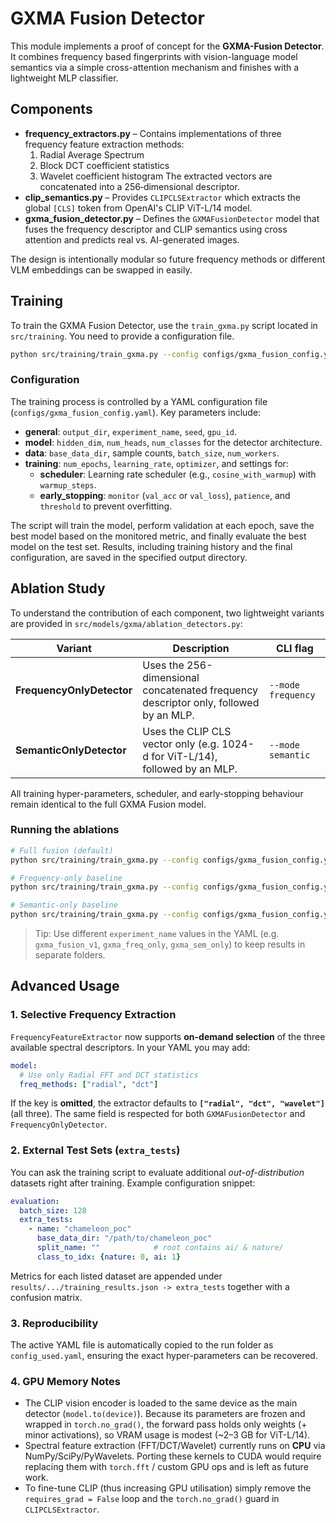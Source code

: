 # GXMA Fusion Detector

This module implements a proof of concept for the **GXMA-Fusion Detector**. It
combines frequency based fingerprints with vision-language model semantics
via a simple cross-attention mechanism and finishes with a lightweight MLP
classifier.

## Components

- **frequency_extractors.py** – Contains implementations of three frequency
  feature extraction methods:
  1. Radial Average Spectrum
  2. Block DCT coefficient statistics
  3. Wavelet coefficient histogram
  The extracted vectors are concatenated into a 256‑dimensional descriptor.
- **clip_semantics.py** – Provides `CLIPCLSExtractor` which extracts the global
  `[CLS]` token from OpenAI's CLIP ViT-L/14 model.
- **gxma_fusion_detector.py** – Defines the `GXMAFusionDetector` model that
  fuses the frequency descriptor and CLIP semantics using cross attention and
  predicts real vs. AI-generated images.

The design is intentionally modular so future frequency methods or different
VLM embeddings can be swapped in easily.

## Training

To train the GXMA Fusion Detector, use the `train_gxma.py` script located in `src/training`. You need to provide a configuration file.

```bash
python src/training/train_gxma.py --config configs/gxma_fusion_config.yaml
```

### Configuration

The training process is controlled by a YAML configuration file (`configs/gxma_fusion_config.yaml`). Key parameters include:

- **general**: `output_dir`, `experiment_name`, `seed`, `gpu_id`.
- **model**: `hidden_dim`, `num_heads`, `num_classes` for the detector architecture.
- **data**: `base_data_dir`, sample counts, `batch_size`, `num_workers`.
- **training**: `num_epochs`, `learning_rate`, `optimizer`, and settings for:
    - **scheduler**: Learning rate scheduler (e.g., `cosine_with_warmup`) with `warmup_steps`.
    - **early_stopping**: `monitor` (`val_acc` or `val_loss`), `patience`, and `threshold` to prevent overfitting.

The script will train the model, perform validation at each epoch, save the best model based on the monitored metric, and finally evaluate the best model on the test set. Results, including training history and the final configuration, are saved in the specified output directory.

## Ablation Study

To understand the contribution of each component, two lightweight variants are provided in `src/models/gxma/ablation_detectors.py`:

| Variant | Description | CLI flag |
|---------|-------------|----------|
| **FrequencyOnlyDetector** | Uses the 256-dimensional concatenated frequency descriptor only, followed by an MLP. | `--mode frequency` |
| **SemanticOnlyDetector**  | Uses the CLIP CLS vector only (e.g. 1024-d for ViT-L/14), followed by an MLP. | `--mode semantic` |

All training hyper-parameters, scheduler, and early-stopping behaviour remain identical to the full GXMA Fusion model.

### Running the ablations

```bash
# Full fusion (default)
python src/training/train_gxma.py --config configs/gxma_fusion_config.yaml --mode fusion

# Frequency-only baseline
python src/training/train_gxma.py --config configs/gxma_fusion_config.yaml --mode frequency

# Semantic-only baseline
python src/training/train_gxma.py --config configs/gxma_fusion_config.yaml --mode semantic
```

> Tip: Use different `experiment_name` values in the YAML (e.g. `gxma_fusion_v1`, `gxma_freq_only`, `gxma_sem_only`) to keep results in separate folders.

## Advanced Usage

### 1. Selective Frequency Extraction

`FrequencyFeatureExtractor` now supports **on-demand selection** of the three
available spectral descriptors.  In your YAML you may add:

```yaml
model:
  # Use only Radial FFT and DCT statistics
  freq_methods: ["radial", "dct"]
```

If the key is **omitted**, the extractor defaults to **`["radial", "dct", "wavelet"]`** (all three).
The same field is respected for both `GXMAFusionDetector` and
`FrequencyOnlyDetector`.

### 2. External Test Sets (`extra_tests`)

You can ask the training script to evaluate additional *out-of-distribution*
datasets right after training.  Example configuration snippet:

```yaml
evaluation:
  batch_size: 128
  extra_tests:
    - name: "chameleon_poc"
      base_data_dir: "/path/to/chameleon_poc"
      split_name: ""            # root contains ai/ & nature/
      class_to_idx: {nature: 0, ai: 1}
```

Metrics for each listed dataset are appended under
`results/.../training_results.json -> extra_tests` together with a confusion
matrix.

### 3. Reproducibility

The active YAML file is automatically copied to the run folder as
`config_used.yaml`, ensuring the exact hyper-parameters can be recovered.

### 4. GPU Memory Notes

* The CLIP vision encoder is loaded to the same device as the main detector
  (`model.to(device)`).  Because its parameters are frozen and wrapped in
  `torch.no_grad()`, the forward pass holds only weights (+ minor activations),
  so VRAM usage is modest (~2–3 GB for ViT-L/14).
* Spectral feature extraction (FFT/DCT/Wavelet) currently runs on **CPU** via
  NumPy/SciPy/PyWavelets.  Porting these kernels to CUDA would require
  replacing them with `torch.fft` / custom GPU ops and is left as future
  work.
* To fine-tune CLIP (thus increasing GPU utilisation) simply remove the
  `requires_grad = False` loop and the `torch.no_grad()` guard in
  `CLIPCLSExtractor`.
